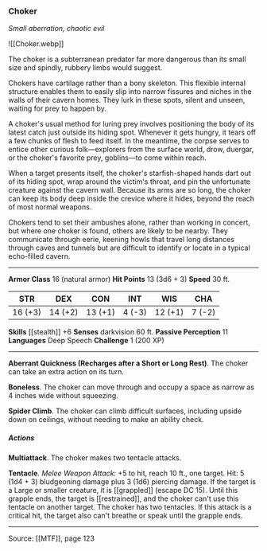 ### Choker
_Small aberration, chaotic evil_

![[Choker.webp]]

The choker is a subterranean predator far more dangerous than its small size and spindly, rubbery limbs would suggest.

Chokers have cartilage rather than a bony skeleton. This flexible internal structure enables them to easily slip into narrow fissures and niches in the walls of their cavern homes. They lurk in these spots, silent and unseen, waiting for prey to happen by.

A choker's usual method for luring prey involves positioning the body of its latest catch just outside its hiding spot. Whenever it gets hungry, it tears off a few chunks of flesh to feed itself. In the meantime, the corpse serves to entice other curious folk—explorers from the surface world, drow, duergar, or the choker's favorite prey, goblins—to come within reach.

When a target presents itself, the choker's starfish-shaped hands dart out of its hiding spot, wrap around the victim's throat, and pin the unfortunate creature against the cavern wall. Because its arms are so long, the choker can keep its body deep inside the crevice where it hides, beyond the reach of most normal weapons.

Chokers tend to set their ambushes alone, rather than working in concert, but where one choker is found, others are likely to be nearby. They communicate through eerie, keening howls that travel long distances through caves and tunnels but are difficult to identify or locate in a typical echo-filled cavern.



---

**Armor Class** 16 (natural armor)
**Hit Points** 13 (3d6 + 3)
**Speed** 30 ft.

| STR     | DEX     | CON     | INT     | WIS     | CHA     |
|---------|---------|---------|---------|---------|---------|
| 16 (+3) | 14 (+2) | 13 (+1) | 4 (-3) | 12 (+1) | 7 (-2) |

**Skills** [[stealth]] +6
**Senses** darkvision 60 ft.
**Passive Perception** 11
**Languages** Deep Speech
**Challenge** 1 (200 XP)

---

**Aberrant Quickness (Recharges after a Short or Long Rest)**. The choker can take an extra action on its turn.

**Boneless**. The choker can move through and occupy a space as narrow as 4 inches wide without squeezing.

**Spider Climb**. The choker can climb difficult surfaces, including upside down on ceilings, without needing to make an ability check.

##### Actions
**Multiattack**. The choker makes two tentacle attacks.

**Tentacle**. _Melee Weapon Attack:_ +5 to hit, reach 10 ft., one target. Hit: 5 (1d4 + 3) bludgeoning damage plus 3 (1d6) piercing damage. If the target is a Large or smaller creature, it is [[grappled]] (escape DC 15). Until this grapple ends, the target is [[restrained]], and the choker can't use this tentacle on another target. The choker has two tentacles. If this attack is a critical hit, the target also can't breathe or speak until the grapple ends.


---

Source: [[MTF]], page 123